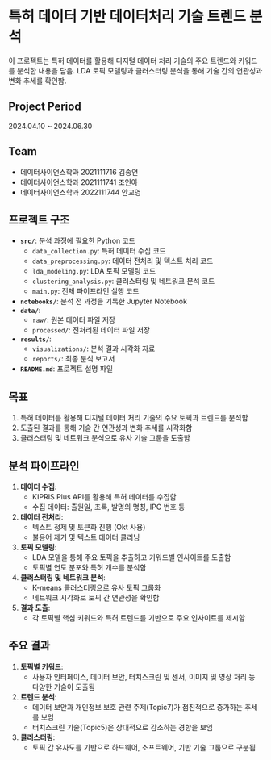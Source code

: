 # 특허 데이터 기반 데이터처리 기술 트렌드 분석

이 프로젝트는 특허 데이터를 활용해 디지털 데이터 처리 기술의 주요 트렌드와 키워드를 분석한 내용을 담음. LDA 토픽 모델링과 클러스터링 분석을 통해 기술 간의 연관성과 변화 추세를 확인함.

## Project Period
2024.04.10 ~ 2024.06.30

## Team
- 데이터사이언스학과 2021111716 김송연
- 데이터사이언스학과 2021111741 조인아
- 데이터사이언스학과 2022111744 안교영

## 프로젝트 구조
- **`src/`**: 분석 과정에 필요한 Python 코드
  - `data_collection.py`: 특허 데이터 수집 코드
  - `data_preprocessing.py`: 데이터 전처리 및 텍스트 처리 코드
  - `lda_modeling.py`: LDA 토픽 모델링 코드
  - `clustering_analysis.py`: 클러스터링 및 네트워크 분석 코드
  - `main.py`: 전체 파이프라인 실행 코드
- **`notebooks/`**: 분석 전 과정을 기록한 Jupyter Notebook
- **`data/`**:
  - `raw/`: 원본 데이터 파일 저장
  - `processed/`: 전처리된 데이터 파일 저장
- **`results/`**:
  - `visualizations/`: 분석 결과 시각화 자료
  - `reports/`: 최종 분석 보고서
- **`README.md`**: 프로젝트 설명 파일

## 목표
1. 특허 데이터를 활용해 디지털 데이터 처리 기술의 주요 토픽과 트렌드를 분석함
2. 도출된 결과를 통해 기술 간 연관성과 변화 추세를 시각화함
3. 클러스터링 및 네트워크 분석으로 유사 기술 그룹을 도출함

## 분석 파이프라인
1. **데이터 수집**:
   - KIPRIS Plus API를 활용해 특허 데이터를 수집함
   - 수집 데이터: 출원일, 초록, 발명의 명칭, IPC 번호 등
2. **데이터 전처리**:
   - 텍스트 정제 및 토큰화 진행 (Okt 사용)
   - 불용어 제거 및 텍스트 데이터 클리닝
3. **토픽 모델링**:
   - LDA 모델을 통해 주요 토픽을 추출하고 키워드별 인사이트를 도출함
   - 토픽별 연도 분포와 특허 개수를 분석함
4. **클러스터링 및 네트워크 분석**:
   - K-means 클러스터링으로 유사 토픽 그룹화
   - 네트워크 시각화로 토픽 간 연관성을 확인함
5. **결과 도출**:
   - 각 토픽별 핵심 키워드와 특허 트렌드를 기반으로 주요 인사이트를 제시함

## 주요 결과
1. **토픽별 키워드**:
   - 사용자 인터페이스, 데이터 보안, 터치스크린 및 센서, 이미지 및 영상 처리 등 다양한 기술이 도출됨
2. **트렌드 분석**:
   - 데이터 보안과 개인정보 보호 관련 주제(Topic7)가 점진적으로 증가하는 추세를 보임
   - 터치스크린 기술(Topic5)은 상대적으로 감소하는 경향을 보임
3. **클러스터링**:
   - 토픽 간 유사도를 기반으로 하드웨어, 소프트웨어, 기반 기술 그룹으로 구분됨


